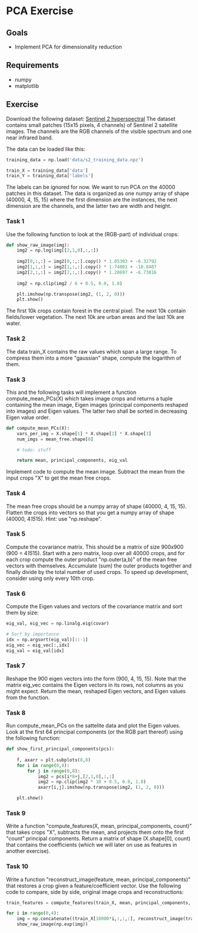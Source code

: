 PCA Exercise
===============

Goals
-----

- Implement PCA for dimensionality reduction

Requirements
-----
- numpy
- matplotlib

Exercise
-----

Download the following dataset: [Sentinel 2 hyperspectral](data/s2_training_data.npz)
The dataset contains small patches (15x15 pixels, 4 channels) of Sentinel 2 satellite images. The channels are the RGB channels of the visible spectrum and one near infrared band.

The data can be loaded like this:
```python
training_data = np.load('data/s2_training_data.npz')

train_X = training_data['data']
train_Y = training_data['labels']
```
The labels can be ignored for now. We want to run PCA on the 40000 patches in this dataset. The data is organized as one numpy array of shape (40000, 4, 15, 15) where the first dimension are the instances, the next dimension are the channels, and the latter two are width and height.


### Task 1

Use the following function to look at the (RGB-part) of individual crops:
```python
def show_raw_image(img):
    img2 = np.log(img[[2,1,0],:,:])
    
    img2[0,:,:] = img2[0,:,:].copy() * 1.05303 + -6.32792
    img2[1,:,:] = img2[1,:,:].copy() * 1.74001 + -10.8407
    img2[2,:,:] = img2[2,:,:].copy() * 1.20697 + -6.73016
	
    img2 = np.clip(img2 / 6 + 0.5, 0.0, 1.0)

    plt.imshow(np.transpose(img2, (1, 2, 0)))
    plt.show()
```

The first 10k crops contain forest in the central pixel. The next 10k contain fields/lower vegetation. The next 10k are urban areas and the last 10k are water.

### Task 2

The data train_X contains the raw values which span a large range. To compress them into a more "gaussian" shape, compute the logarithm of them.

### Task 3

This and the following tasks will implement a function compute_mean_PCs(X) which takes image crops and returns a tuple containing the mean image, Eigen images (principal components reshaped into images) and Eigen values. The latter two shall be sorted in decreasing Eigen value order.

```python
def compute_mean_PCs(X):
    vars_per_img = X.shape[1] * X.shape[2] * X.shape[3]
    num_imgs = mean_free.shape[0]

	# todo: stuff

    return mean, principal_components, eig_val
```

Implement code to compute the mean image. Subtract the mean from the input crops "X" to get the mean free crops.

### Task 4

The mean free crops should be a numpy array of shape (40000, 4, 15, 15). Flatten the crops into vectors so that you get a numpy array of shape (40000, 4*15*15). Hint: use "np.reshape".

### Task 5

Compute the covariance matrix. This should be a matrix of size 900x900 (900 = 4*15*15). Start with a zero matrix, loop over all 40000 crops, and for each crop compute the outer product "np.outer(a,b)" of the mean free vectors with themselves. Accumulate (sum) the outer products together and finally divide by the total number of used crops. To speed up development, consider using only every 10th crop.

### Task 6

Compute the Eigen values and vectors of the covariance matrix and sort them by size:
```python
eig_val, eig_vec = np.linalg.eig(covar)

# Sort by importance
idx = np.argsort(eig_val)[::-1]
eig_vec = eig_vec[:,idx]
eig_val = eig_val[idx]
```

### Task 7

Reshape the 900 eigen vectors into the form (900, 4, 15, 15). Note that the matrix eig_vec contains the Eigen vectors in its rows, not columns as you might expect. Return the mean, reshaped Eigen vectors, and Eigen values from the function.

### Task 8

Run compute_mean_PCs on the sattelite data and plot the Eigen values. 
Look at the first 64 principal components (or the RGB part thereof) using the following function:
```python
def show_first_principal_components(pcs):
	
    f, axarr = plt.subplots(8,8)
    for i in range(0,8):
        for j in range(0,8):
            img2 = pcs[i*8+j,[2,1,0],:,:]
            img2 = np.clip(img2 * 10 + 0.5, 0.0, 1.0)
            axarr[i,j].imshow(np.transpose(img2, (1, 2, 0)))

    plt.show()
```

### Task 9

Write a function "compute_features(X, mean, principal_components, count)" that takes crops "X", subtracts the mean, and projects them onto the first "count" principal components. Return a matrix of shape (X.shape[0], count) that contains the coefficients (which we will later on use as features in another exercise). 

### Task 10

Write a function "reconstruct_image(feature, mean, principal_components)" that restores a crop given a feature/coefficient vector.
Use the following code to compare, side by side, original image crops and reconstructions:

```python
train_features = compute_features(train_X, mean, principal_components, 32)

for i in range(0,4):    
    img = np.concatenate((train_X[10000*i,:,:,:], reconstruct_image(train_features[10000*i,:], mean, principal_components)), 2);
    show_raw_image(np.exp(img))
```

